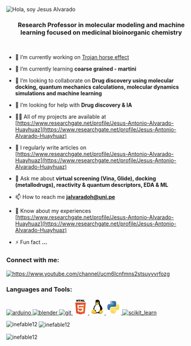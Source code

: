 
<p align="left"> <img src="https://github.com/inefable12/jes/blob/main/header_gif/github_inicio.gif" alt="Hola, soy Jesus Alvarado" /> </p>

<h3 align="center">Research Professor in molecular modeling and machine learning focused on medicinal bioinorganic chemistry</h3>

<p align="left"> <a href="https://twitter.com/" target="blank"><img src="https://img.shields.io/twitter/follow/?logo=twitter&style=for-the-badge" alt="" /></a> </p>

- 🔭 I’m currently working on [Trojan horse effect](https://www.researchgate.net/project/Trojan-Horse-Effect)

- 🌱 I’m currently learning **coarse grained - martini**

- 👯 I’m looking to collaborate on **Drug discovery using molecular docking, quantum mechanics calculations, molecular dynamics simulations and machine learning**

- 🤝 I’m looking for help with **Drug discovery & IA**

- 👨‍💻 All of my projects are available at [https://www.researchgate.net/profile/Jesus-Antonio-Alvarado-Huayhuaz](https://www.researchgate.net/profile/Jesus-Antonio-Alvarado-Huayhuaz)

- 📝 I regularly write articles on [https://www.researchgate.net/profile/Jesus-Antonio-Alvarado-Huayhuaz](https://www.researchgate.net/profile/Jesus-Antonio-Alvarado-Huayhuaz)

- 💬 Ask me about **virtual screening (Vina, Glide), docking (metallodrugs), reactivity & quantum descriptors, EDA & ML**

- 📫 How to reach me **jalvaradoh@uni.pe**

- 📄 Know about my experiences [https://www.researchgate.net/profile/Jesus-Antonio-Alvarado-Huayhuaz](https://www.researchgate.net/profile/Jesus-Antonio-Alvarado-Huayhuaz)

- ⚡ Fun fact **...**

<h3 align="left">Connect with me:</h3>
<p align="left">
<a href="https://www.youtube.com/jesusalvarado1" target="blank"><img align="center" src="https://raw.githubusercontent.com/rahuldkjain/github-profile-readme-generator/master/src/images/icons/Social/youtube.svg" alt="https://www.youtube.com/channel/ucm6lcnfmns2stsuyvvrfozg" height="30" width="40" /></a>
</p>

<h3 align="left">Languages and Tools:</h3>
<p align="left"> <a href="https://www.arduino.cc/" target="_blank" rel="noreferrer"> <img src="https://cdn.worldvectorlogo.com/logos/arduino-1.svg" alt="arduino" width="40" height="40"/> </a> <a href="https://www.blender.org/" target="_blank" rel="noreferrer"> <img src="https://download.blender.org/branding/community/blender_community_badge_white.svg" alt="blender" width="40" height="40"/> </a> <a href="https://git-scm.com/" target="_blank" rel="noreferrer"> <img src="https://www.vectorlogo.zone/logos/git-scm/git-scm-icon.svg" alt="git" width="40" height="40"/> </a> <a href="https://www.w3.org/html/" target="_blank" rel="noreferrer"> <img src="https://raw.githubusercontent.com/devicons/devicon/master/icons/html5/html5-original-wordmark.svg" alt="html5" width="40" height="40"/> </a> <a href="https://www.linux.org/" target="_blank" rel="noreferrer"> <img src="https://raw.githubusercontent.com/devicons/devicon/master/icons/linux/linux-original.svg" alt="linux" width="40" height="40"/> </a> <a href="https://www.python.org" target="_blank" rel="noreferrer"> <img src="https://raw.githubusercontent.com/devicons/devicon/master/icons/python/python-original.svg" alt="python" width="40" height="40"/> </a> <a href="https://scikit-learn.org/" target="_blank" rel="noreferrer"> <img src="https://upload.wikimedia.org/wikipedia/commons/0/05/Scikit_learn_logo_small.svg" alt="scikit_learn" width="40" height="40"/> </a> </p>

<p><img align="left" src="https://github-readme-stats.vercel.app/api/top-langs?username=inefable12&show_icons=true&locale=en&layout=compact" alt="inefable12" /></p>

<p>&nbsp;<img align="center" src="https://github-readme-stats.vercel.app/api?username=inefable12&show_icons=true&locale=en" alt="inefable12" /></p>

<p><img align="center" src="https://github-readme-streak-stats.herokuapp.com/?user=inefable12&" alt="inefable12" /></p>

